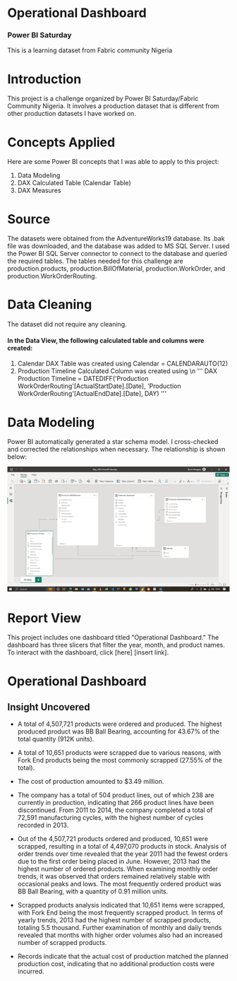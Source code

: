 # Operational Dashboard
### Power BI Saturday
This is a learning dataset from Fabric community Nigeria

# Introduction

This project is a challenge organized by Power BI Saturday/Fabric Community Nigeria. It involves a production dataset that is different from other production datasets I have worked on.

# Concepts Applied

Here are some Power BI concepts that I was able to apply to this project:

1. Data Modeling
2. DAX Calculated Table (Calendar Table)
3. DAX Measures

# Source

The datasets were obtained from the AdventureWorks19 database. Its .bak file was downloaded, and the database was added to MS SQL Server. I used the Power BI SQL Server connector to connect to the database and queried the required tables. The tables needed for this challenge are production.products, production.BillOfMaterial, production.WorkOrder, and production.WorkOrderRouting.

# Data Cleaning

The dataset did not require any cleaning.

#### In the Data View, the following calculated table and columns were created:

1. Calendar DAX Table was created using
Calendar = CALENDARAUTO(12)
2. Production Timeline Calculated Column was created using \n
    ''' DAX
Production Timeline = DATEDIFF('Production WorkOrderRouting'[ActualStartDate].[Date], 'Production WorkOrderRouting'[ActualEndDate].[Date], DAY)
'''

# Data Modeling

Power BI automatically generated a star schema model. I cross-checked and corrected the relationships when necessary. The relationship is shown below:

![](https://github.com/iamcbn/Operational-dashboard-Power-BI-Saturday/blob/main/Data%20Model.png)

# Report View

This project includes one dashboard titled "Operational Dashboard." The dashboard has three slicers that filter the year, month, and product names. To interact with the dashboard, click [here] [insert link].

# Operational Dashboard


## Insight Uncovered

- A total of 4,507,721 products were ordered and produced. The highest produced product was BB Ball Bearing, accounting for 43.67% of the total quantity (912K units).

- A total of 10,651 products were scrapped due to various reasons, with Fork End products being the most commonly scrapped (27.55% of the total).

- The cost of production amounted to $3.49 million.

- The company has a total of 504 product lines, out of which 238 are currently in production, indicating that 266 product lines have been discontinued. From 2011 to 2014, the company completed a total of 72,591 manufacturing cycles, with the highest number of cycles recorded in 2013.

- Out of the 4,507,721 products ordered and produced, 10,651 were scrapped, resulting in a total of 4,497,070 products in stock. Analysis of order trends over time revealed that the year 2011 had the fewest orders due to the first order being placed in June. However, 2013 had the highest number of ordered products. When examining monthly order trends, it was observed that orders remained relatively stable with occasional peaks and lows. The most frequently ordered product was BB Ball Bearing, with a quantity of 0.91 million units.

- Scrapped products analysis indicated that 10,651 items were scrapped, with Fork End being the most frequently scrapped product. In terms of yearly trends, 2013 had the highest number of scrapped products, totaling 5.5 thousand. Further examination of monthly and daily trends revealed that months with higher order volumes also had an increased number of scrapped products.

- Records indicate that the actual cost of production matched the planned production cost, indicating that no additional production costs were incurred.
